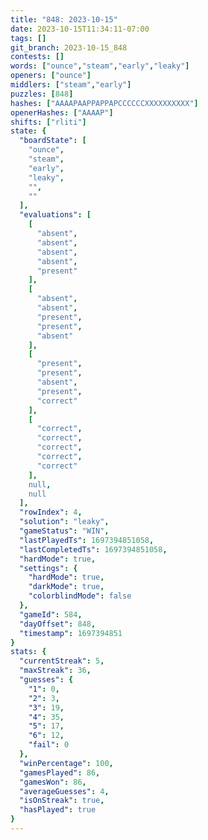 ```yaml
---
title: "848: 2023-10-15"
date: 2023-10-15T11:34:11-07:00
tags: []
git_branch: 2023-10-15_848
contests: []
words: ["ounce","steam","early","leaky"]
openers: ["ounce"]
middlers: ["steam","early"]
puzzles: [848]
hashes: ["AAAAPAAPPAPPAPCCCCCCXXXXXXXXXX"]
openerHashes: ["AAAAP"]
shifts: ["rliti"]
state: {
  "boardState": [
    "ounce",
    "steam",
    "early",
    "leaky",
    "",
    ""
  ],
  "evaluations": [
    [
      "absent",
      "absent",
      "absent",
      "absent",
      "present"
    ],
    [
      "absent",
      "absent",
      "present",
      "present",
      "absent"
    ],
    [
      "present",
      "present",
      "absent",
      "present",
      "correct"
    ],
    [
      "correct",
      "correct",
      "correct",
      "correct",
      "correct"
    ],
    null,
    null
  ],
  "rowIndex": 4,
  "solution": "leaky",
  "gameStatus": "WIN",
  "lastPlayedTs": 1697394851058,
  "lastCompletedTs": 1697394851058,
  "hardMode": true,
  "settings": {
    "hardMode": true,
    "darkMode": true,
    "colorblindMode": false
  },
  "gameId": 584,
  "dayOffset": 848,
  "timestamp": 1697394851
}
stats: {
  "currentStreak": 5,
  "maxStreak": 36,
  "guesses": {
    "1": 0,
    "2": 3,
    "3": 19,
    "4": 35,
    "5": 17,
    "6": 12,
    "fail": 0
  },
  "winPercentage": 100,
  "gamesPlayed": 86,
  "gamesWon": 86,
  "averageGuesses": 4,
  "isOnStreak": true,
  "hasPlayed": true
}
---
```

<!-- more -->
